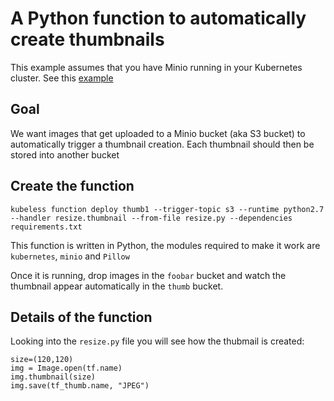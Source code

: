 # A Python function to automatically create thumbnails

This example assumes that you have Minio running in your Kubernetes cluster. See this [example](../README.md)

## Goal

We want images that get uploaded to a Minio bucket (aka S3 bucket) to automatically trigger a thumbnail creation.
Each thumbnail should then be stored into another bucket

## Create the function

```
kubeless function deploy thumb1 --trigger-topic s3 --runtime python2.7 --handler resize.thumbnail --from-file resize.py --dependencies requirements.txt
```

This function is written in Python, the modules required to make it work are `kubernetes`, `minio` and `Pillow`

Once it is running, drop images in the `foobar` bucket and watch the thumbnail appear automatically in the `thumb` bucket.

## Details of the function

Looking into the `resize.py` file you will see how the thubmail is created:

```
size=(120,120)
img = Image.open(tf.name)
img.thumbnail(size)
img.save(tf_thumb.name, "JPEG")
```
